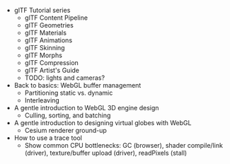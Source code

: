 * glTF Tutorial series
   * glTF Content Pipeline
   * glTF Geometries
   * glTF Materials
   * glTF Animations
   * glTF Skinning
   * glTF Morphs
   * glTF Compression
   * glTF Artist's Guide
   * TODO: lights and cameras?
* Back to basics: WebGL buffer management
   * Partitioning static vs. dynamic
   * Interleaving
* A gentle introduction to WebGL 3D engine design
   * Culling, sorting, and batching
* A gentle introduction to designing virtual globes with WebGL
   * Cesium renderer ground-up
* How to use a trace tool
   * Show common CPU bottlenecks: GC (browser), shader compile/link (driver), texture/buffer upload (driver), readPixels (stall)
